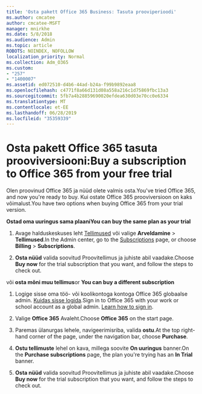 ```yaml
---
title: 'Osta pakett Office 365 Business: Tasuta prooviperioodi'
ms.author: cmcatee
author: cmcatee-MSFT
manager: mnirkhe
ms.date: 5/8/2018
ms.audience: Admin
ms.topic: article
ROBOTS: NOINDEX, NOFOLLOW
localization_priority: Normal
ms.collection: Adm_O365
ms.custom:
- "257"
- "1400007"
ms.assetid: ed072510-d4b6-44ad-b24a-f99b9892eaa8
ms.openlocfilehash: c4771f8a66d131d08a558a216c1d75869fbc13a3
ms.sourcegitcommit: 5fb7a4b28859690020efdea630d03e70cc0e6334
ms.translationtype: MT
ms.contentlocale: et-EE
ms.lasthandoff: 06/28/2019
ms.locfileid: "35359339"
---
```

# <a name="buy-a-subscription-to-office-365-from-your-free-trial"></a><span data-ttu-id="9d24f-102">Osta pakett Office 365 tasuta prooviversiooni:</span><span class="sxs-lookup"><span data-stu-id="9d24f-102">Buy a subscription to Office 365 from your free trial</span></span>

<span data-ttu-id="9d24f-103">Olen proovinud Office 365 ja nüüd olete valmis osta.</span><span class="sxs-lookup"><span data-stu-id="9d24f-103">You've tried Office 365, and now you're ready to buy.</span></span> <span data-ttu-id="9d24f-104">Kui ostate Office 365 prooviversioon on kaks võimalust.</span><span class="sxs-lookup"><span data-stu-id="9d24f-104">You have two options when buying Office 365 from your trial version.</span></span>
  
 <span data-ttu-id="9d24f-105">**Ostad oma uuringus sama plaani**</span><span class="sxs-lookup"><span data-stu-id="9d24f-105">**You can buy the same plan as your trial**</span></span>
  
1. <span data-ttu-id="9d24f-106">Avage halduskeskuses leht [Tellimused](https://go.microsoft.com/fwlink/p/?linkid=842054) või valige **Arveldamine** \> **Tellimused**.</span><span class="sxs-lookup"><span data-stu-id="9d24f-106">In the Admin center, go to the [Subscriptions](https://go.microsoft.com/fwlink/p/?linkid=842054) page, or choose **Billing** \> **Subscriptions**.</span></span>

2. <span data-ttu-id="9d24f-107">**Osta nüüd** valida soovitud Proovitellimus ja juhiste abil vaadake.</span><span class="sxs-lookup"><span data-stu-id="9d24f-107">Choose **Buy now** for the trial subscription that you want, and follow the steps to check out.</span></span>

<span data-ttu-id="9d24f-108">või **osta mõni muu tellimus**</span><span class="sxs-lookup"><span data-stu-id="9d24f-108">or **You can buy a different subscription**</span></span>
  
1. <span data-ttu-id="9d24f-109">Logige sisse oma töö- või koolikontoga kontoga Office 365 globaalse admin. [Kuidas sisse logida](https://support.office.com/article/e9eb7d51-5430-4929-91ab-6157c5a050b4).</span><span class="sxs-lookup"><span data-stu-id="9d24f-109">Sign in to Office 365 with your work or school account as a global admin. [Learn how to sign in](https://support.office.com/article/e9eb7d51-5430-4929-91ab-6157c5a050b4).</span></span>

2. <span data-ttu-id="9d24f-110">Valige **Office 365** Avaleht.</span><span class="sxs-lookup"><span data-stu-id="9d24f-110">Choose **Office 365** on the start page.</span></span>

3. <span data-ttu-id="9d24f-111">Paremas ülanurgas lehele, navigeerimisriba, valida **ostu**.</span><span class="sxs-lookup"><span data-stu-id="9d24f-111">At the top right-hand corner of the page, under the navigation bar, choose **Purchase**.</span></span>

4. <span data-ttu-id="9d24f-112">**Ostu tellimuste** lehel on kava, millega soovite **On uuringus** banner.</span><span class="sxs-lookup"><span data-stu-id="9d24f-112">On the **Purchase subscriptions** page, the plan you're trying has an **In Trial** banner.</span></span>

5. <span data-ttu-id="9d24f-113">**Osta nüüd** valida soovitud Proovitellimus ja juhiste abil vaadake.</span><span class="sxs-lookup"><span data-stu-id="9d24f-113">Choose **Buy now** for the trial subscription that you want, and follow the steps to check out.</span></span>
